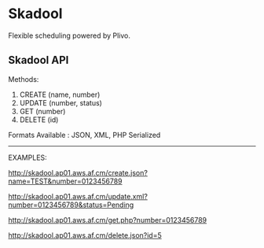 Skadool
=======

Flexible scheduling powered by Plivo.

Skadool API
----------------

Methods:

1. CREATE (name, number)
2. UPDATE (number, status)
3. GET (number)
4. DELETE (id)

Formats Available : JSON, XML, PHP Serialized

_________________


EXAMPLES:

http://skadool.ap01.aws.af.cm/create.json?name=TEST&number=0123456789

http://skadool.ap01.aws.af.cm/update.xml?number=0123456789&status=Pending

http://skadool.ap01.aws.af.cm/get.php?number=0123456789

http://skadool.ap01.aws.af.cm/delete.json?id=5
